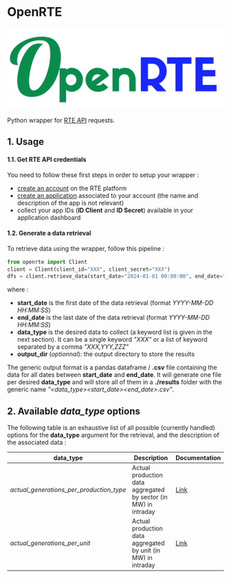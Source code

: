 # OpenRTE

![openrte-logo](./images/openrte.png)

Python wrapper for [RTE API](https://data.rte-france.com/) requests. 

## 1. Usage

#### 1.1. Get RTE API credentials

You need to follow these first steps in order to setup your wrapper :  

* [create an account](https://data.rte-france.com/create_account) on the RTE platform
* [create an application](https://data.rte-france.com/group/guest/apps) associated to your account (the name and description of the app is not relevant)
* collect your app IDs (**ID Client** and **ID Secret**) available in your application dashboard

#### 1.2. Generate a data retrieval

To retrieve data using the wrapper, follow this pipeline :

```python
from openrte import Client
client = Client(client_id="XXX", client_secret="XXX")
dfs = client.retrieve_data(start_date="2024-01-01 00:00:00", end_date="2024-01-02 23:59:00", data_type="actual_generations_per_unit", output_dir="./output")
```

where :
* **start_date** is the first date of the data retrieval (format *YYYY-MM-DD HH:MM:SS*)
* **end_date** is the last date of the data retrieval (format *YYYY-MM-DD HH:MM:SS*)
* **data_type** is the desired data to collect (a keyword list is given in the next section). It can be a single keyword *"XXX"* or a list of keyword separated by a comma *"XXX,YYY,ZZZ"*
* **output_dir** (*optionnal*): the output directory to store the results

The generic output format is a pandas dataframe / **.csv** file containing the data for all dates between **start_date** and **end_date**. It will generate one file per desired **data_type** and will store all of them in a **./results** folder with the generic name *"<data_type>_<start_date>_<end_date>.csv"*.

## 2. Available *data_type* options

The following table is an exhaustive list of all possible (currently handled) options for the **data_type** argument for the retrieval, and the description of the associated data :

| **data_type** | Description | Documentation |
| --- | --- | --- |
| *actual_generations_per_production_type* | Actual production data aggregated by sector (in MW) in intraday | [Link](https://data.rte-france.com/catalog/-/api/doc/user-guide/Actual+Generation/1.1) |
| *actual_generations_per_unit* | Actual production data aggregated by unit (in MW) in intraday | [Link](https://data.rte-france.com/catalog/-/api/doc/user-guide/Actual+Generation/1.1) |
